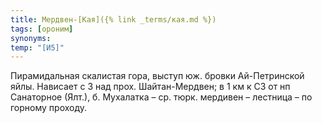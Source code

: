```yaml
---
title: Мердвен-[Кая]({% link _terms/кая.md %})
tags: [ороним]
synonyms:
temp: "[И5]"
---
```


Пирамидальная скалистая гора, выступ юж. бровки Ай-Петринской яйлы. Нависает с З
над прох. Шайтан-Мердвен; в 1 км к СЗ от нп Санаторное (Ялт.), б. Мухалатка –
ср. тюрк. мердивен – лестница – по горному проходу.
